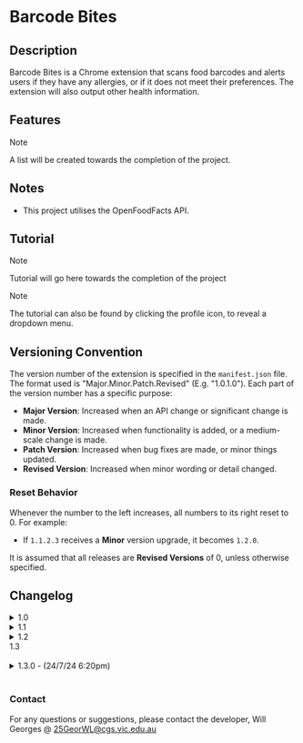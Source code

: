 # Barcode Bites

## Description

Barcode Bites is a Chrome extension that scans food barcodes and alerts users if they have any allergies, or if it does not meet their preferences. The extension will also output other health information.

## Features

> [!NOTE]
> A list will be created towards the completion of the project.

## Notes

- This project utilises the OpenFoodFacts API.

## Tutorial

> [!NOTE]
> Tutorial will go here towards the completion of the project

> [!NOTE]
> The tutorial can also be found by clicking the profile icon, to reveal a dropdown menu.

## Versioning Convention

The version number of the extension is specified in the `manifest.json` file. The format used is "Major.Minor.Patch.Revised" (E.g. "1.0.1.0"). Each part of the version number has a specific purpose:

- **Major Version**: Increased when an API change or significant change is made.
- **Minor Version**: Increased when functionality is added, or a medium-scale change is made.
- **Patch Version**: Increased when bug fixes are made, or minor things updated.
- **Revised Version**: Increased when minor wording or detail changed.

### Reset Behavior

Whenever the number to the left increases, all numbers to its right reset to 0. For example:
- If `1.1.2.3` receives a **Minor** version upgrade, it becomes `1.2.0`.

It is assumed that all releases are **Revised Versions** of 0, unless otherwise specified.

## Changelog

<details>
<summary>1.0</summary>
    <br>
    <details>
    <summary>1.0.0 - (22/7/24 4:45pm)</summary>
    - Files and IDE Setup
    </details>
    <details>
    <summary>1.0.1 - (22/7/24 4:50pm)</summary>
    - Update Logo
    </details>
    <br>
</details>

<details>
<summary>1.1</summary>
    <br>
    <details>
    <summary>1.1.0 - (22/7/24 5:25pm)</summary>
    - Connected Project to Github
    </details>
    <details>
    <summary>1.1.1 - (22/7/24 5:35pm)</summary>
    - Set logo on GitHub repository
    </details>
    <details>
    <summary>1.1.2 - (22/7/24 5:45pm)</summary>
    - Update README
    <br>
    - Revert logo change on GitHub repository
    </details>
    <br>
</details>

<details>
<summary>1.2</summary>
    <br>
    <details>
    <summary>1.2.0 - (22/7/24 9:25pm)</summary>
    - Add Permission in manifest.json.
    <br>
    - Create a Preference page.
    <br>
    - Change icon from dark/light with toggle in preferences.
    </details>
    <details>
    <summary>1.2.1 - (22/7/24 9:50pm)</summary>
    - Fixed a bug that caused a scroll bar to appear when in preferences
    <br>
    - Moved inline CSS into separate styles.css file.
    </details>
    <details>
    <summary>1.2.2 - (22/7/24 10:00pm)</summary>
    - Reformatted the README to include "Note" sections
    </details>
    <details>
    <summary>1.2.2.0</summary>
        <br>
        <details>
        <summary>1.2.2.1 - (22/7/24 10:10pm)</summary>
        - Altered [Versioning Convention](#versioning-convention) in README
        <br>
        - Changed email in Contact
        <br>
        - Added same page link in README
        </details>
        <details>
        <summary>1.2.2.2 - (23/7/24 8:45am)</summary>
        - Updated Changelog format.
        <br>
        - Add Reset Behaviour in README
        </details>
        <details>
        <summary>1.2.2.3 - (23/7/24 8:55am)</summary>
        - Added line breaks in version history.
        <br>
        - Updated Reset Behaviour in README
        </details>
        <details>
        <summary>1.2.2.4 - (23/7/24 9:00am)</summary>
        - Minor Wording Changes.
        </details>
        <details>
        <summary>1.2.2.5 - (23/7/24 9:20am)</summary>
        - Testing formatting changes.
        </details>
        <details>
        <summary>1.2.2.6 - (23/7/24 9:25am)</summary>
        - Fixed formatting bug
        </details>
        <details>
        <summary>1.2.2.7 - (23/7/24 9:30am)</summary>
        - Update Formatting
        </details>
        <details>
        <summary>1.2.2.8 - (23/7/24 9:40am)</summary>
        - Testing
        </details>
        <details>
        <summary>1.2.2.9 - (23/7/24 9:45am)</summary>
        - Further Testing
        </details>
        <details>
        <summary>1.2.2.10 - (23/7/24 9:46am)</summary>
        - Fixed Bug
        </details>
        <details>
        <summary>1.2.2.11 - (23/7/24 9:46am)</summary>
        - Testing
        </details>
        <details>
        <summary>1.2.2.12 - (23/7/24 9:50am)</summary>
        - Testing
        </details>
        <details>
        <summary>1.2.2.13 - (23/7/24 9:55am)</summary>
        - Testing
        </details>
        <details>
        <summary>1.2.2.14 - (23/7/24 10:00am)</summary>
        - README formatted.
        </details>
        <details>
        <summary>1.2.2.15 - (23/7/24 10:45am)</summary>
        - Further Testing of iframe.
        <br>
        - Moved Bulma link
        </details>
    </details>
    <br>
</details>

<summary>1.3</summary>
    <br>
    <details>
    <summary>1.3.0 - (24/7/24 6:20pm)</summary>
    - Created Button for Modal with Input for Barcode Number to be entered in.
    <br>
    - Retrieve Barcode Number from input.
    </details>
    <br>
</details>

### Contact

For any questions or suggestions, please contact the developer, Will Georges @ 25GeorWL@cgs.vic.edu.au